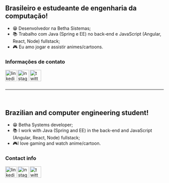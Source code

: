## Brasileiro e estudeante de engenharia da computação!
- 😁 Desenvolvedor na Betha Sistemas;
- 📚 Trabalho com Java (Spring e EE) no back-end e JavaScript (Angular, React, Node) fullstack;
- 🎮 Eu amo jogar e assistir animes/cartoons.

### Informações de contato
[<img align='left' alt='linkedin' width='36px' src='https://cdn-icons-png.flaticon.com/512/3536/3536505.png'/>][LinkedIn]
[<img align='left' alt='instagram' width='36px' src='https://cdn-icons-png.flaticon.com/512/2111/2111463.png' />][Instagram]
[<img align='left' alt='twitter' width='36px' src='https://cdn-icons-png.flaticon.com/512/3256/3256013.png' />][Twitter] <br />

<br />
<hr />
<br />

## Brazilian and computer engineering student!
- 😁 Betha Systems developer;
- 📚 I work with Java (Spring and EE) in the back-end and JavaScript (Angular, React, Node) fullstack;
- 🎮I love gaming and watch anime/cartoon.

### Contact info

[<img align='left' alt='linkedin' width='36px' src='https://cdn-icons-png.flaticon.com/512/3536/3536505.png'/>][LinkedIn]
[<img align='left' alt='instagram' width='36px' src='https://cdn-icons-png.flaticon.com/512/2111/2111463.png' />][Instagram]
[<img align='left' alt='twitter' width='36px' src='https://cdn-icons-png.flaticon.com/512/3256/3256013.png' />][Twitter] <br />

[LinkedIn]: https://www.linkedin.com/in/caiozirretta/
[Instagram]: https://www.instagram.com/caiozirretta/
[Twitter]: https://twitter.com/hidrogenario

